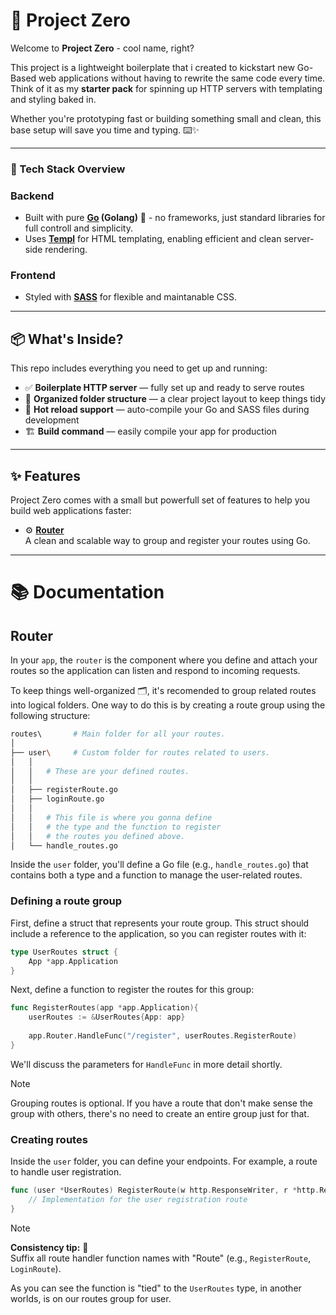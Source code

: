 # 🚀 Project Zero

Welcome to **Project Zero** - cool name, right?

This project is a lightweight boilerplate that i created to kickstart new Go-Based web applications without having to rewrite the same code every time. <br>
Think of it as my __starter pack__ for spinning up HTTP servers with templating and styling baked in.

Whether you're prototyping fast or building something small and clean, this base setup will save you time and typing. ⌨️✨

---

### 🧱 Tech Stack Overview

### Backend
- Built with pure **[Go](https://go.dev/doc/effective_go) (Golang)** 🦫 - no frameworks, just standard libraries for full controll and simplicity.
- Uses **[Templ](https://templ.guide/)** for HTML templating, enabling efficient and clean server-side rendering.

### Frontend
- Styled with **[SASS](https://sass-lang.com/documentation/)** for flexible and maintanable CSS.

---

## 📦 What's Inside?

This repo includes everything you need to get up and running:

- ✅ **Boilerplate HTTP server** — fully set up and ready to serve routes
- 📁 **Organized folder structure** — a clear project layout to keep things tidy
- 🔁 **Hot reload support** — auto-compile your Go and SASS files during development
- 🏗️ **Build command** — easily compile your app for production

---

## ✨ Features
Project Zero comes with a small but powerfull set of features to help you build web applications faster:

- ⚙️ **[Router](#router)** <br>
    A clean and scalable way to group and register your routes using Go.

---

# 📚 Documentation

## Router

In your `app`, the `router` is the component where you define and attach your routes so the application can listen and respond to incoming requests.

To keep things well-organized 🗂️, it's recomended to group related routes into logical folders. One way to do this is by creating a route group using the following structure:

```bash
routes\       # Main folder for all your routes.
│      
├── user\     # Custom folder for routes related to users.  
│   │   
│   │   # These are your defined routes.
│   │   
│   ├── registerRoute.go   
│   ├── loginRoute.go
│   │   
│   │   # This file is where you gonna define
│   │   # the type and the function to register
│   │   # the routes you defined above.
│   └── handle_routes.go
```

Inside the `user` folder, you'll define a Go file (e.g., `handle_routes.go`) that contains both a type and a function to manage the user-related routes.

### Defining a route group

First, define a struct that represents your route group. This struct should include a reference to the application, so you can register routes with it:

```go
type UserRoutes struct {
    App *app.Application
}
```

Next, define a function to register the routes for this group:

```go
func RegisterRoutes(app *app.Application){
    userRoutes := &UserRoutes{App: app}
    
    app.Router.HandleFunc("/register", userRoutes.RegisterRoute)
}
```

We'll discuss the parameters for `HandleFunc` in more detail shortly.

> [!NOTE]
> Grouping routes is optional. If you have a route that don't make sense the group with others, there's no need to create an entire group just for that.

### Creating routes

Inside the `user` folder, you can define your endpoints. For example, a route to handle user registration.

```go
func (user *UserRoutes) RegisterRoute(w http.ResponseWriter, r *http.Request) {
    // Implementation for the user registration route
}
```

> [!NOTE]
> __Consistency tip:__ 🧩 <br>
> Suffix all route handler function names with "Route" (e.g., `RegisterRoute`, `LoginRoute`).

As you can see the function is "tied" to the `UserRoutes` type, in another worlds, is on our routes group for user.

